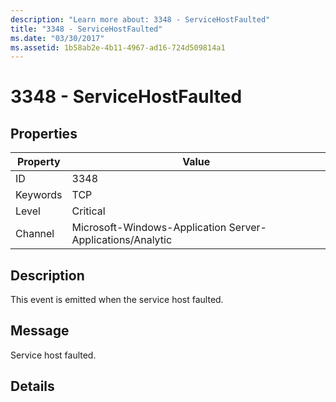 ```yaml
---
description: "Learn more about: 3348 - ServiceHostFaulted"
title: "3348 - ServiceHostFaulted"
ms.date: "03/30/2017"
ms.assetid: 1b58ab2e-4b11-4967-ad16-724d509814a1
---
```

# 3348 - ServiceHostFaulted

## Properties

| Property | Value |
| - | - |
|ID|3348|  
|Keywords|TCP|  
|Level|Critical|  
|Channel|Microsoft-Windows-Application Server-Applications/Analytic|  
  
## Description  

 This event is emitted when the service host faulted.  
  
## Message  

 Service host faulted.  
  
## Details
